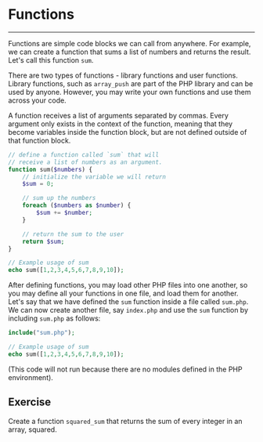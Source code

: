 # Functions

---

Functions are simple code blocks we can call from anywhere. For example, we can create a function that sums a list of numbers and returns the result. Let's call this function `sum`.

There are two types of functions - library functions and user functions. Library functions, such as `array_push` are part of the PHP library and can be used by anyone. However, you may write your own functions and use them across your code.

A function receives a list of arguments separated by commas. Every argument only exists in the context of the function, meaning that they become variables inside the function block, but are not defined outside of that function block.

```php
// define a function called `sum` that will
// receive a list of numbers as an argument.
function sum($numbers) {
    // initialize the variable we will return
    $sum = 0;

    // sum up the numbers
    foreach ($numbers as $number) {
        $sum += $number;
    }

    // return the sum to the user
    return $sum;
}

// Example usage of sum
echo sum([1,2,3,4,5,6,7,8,9,10]);
```

After defining functions, you may load other PHP files into one another, so you may define all your functions in one file, and load them for another. Let's say that we have defined the `sum` function inside a file called `sum.php`. We can now create another file, say `index.php` and use the `sum` function by including `sum.php` as follows:

```php
include("sum.php");

// Example usage of sum
echo sum([1,2,3,4,5,6,7,8,9,10]);
```

(This code will not run because there are no modules defined in the PHP environment).

## Exercise

Create a function `squared_sum` that returns the sum of every integer in an array, squared.